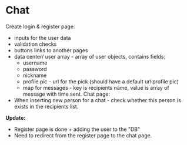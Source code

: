 # Chat
Create login & register page:
  * inputs for the user data
  * validation checks
  * buttons links to another pages
  * data center/ user array - array of user objects, contains fields:
    * username
    * password
    * nickname
    * profile pic - url for the pick (should have a default url profile pic)
    * map for messages - key is recipients name, value is array of message with time sent.
Chat page:
  * When inserting new person for a chat - check whether this person is exists in the recipients list.

**Update:**
* Register page is done + adding the user to the "DB"
* Need to redirect from the register page to the chat page.
